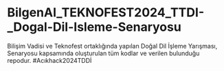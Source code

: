 # BilgenAI_TEKNOFEST2024_TTDI-_Dogal-Dil-Isleme-Senaryosu
Bilişim Vadisi ve Teknofest ortaklığında yapılan Doğal Dil İşleme Yarışması, Senaryosu kapsamında oluşturulan tüm kodlar ve verilen bulunduğu repodur. #Acıkhack2024TDDİ
